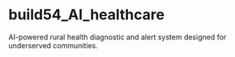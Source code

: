 # build54_AI_healthcare
AI-powered rural health diagnostic and alert system designed for underserved communities.
